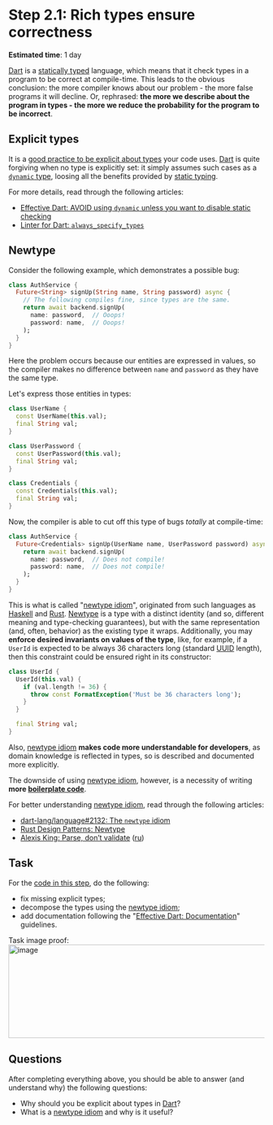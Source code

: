 Step 2.1: Rich types ensure correctness
=======================================

**Estimated time**: 1 day

[Dart] is a [statically typed][1] language, which means that it check types in a program to be correct at compile-time. This leads to the obvious conclusion: the more compiler knows about our problem - the more false programs it will decline. Or, rephrased: **the more we describe about the program in types - the more we reduce the probability for the program to be incorrect**.




## Explicit types

It is a [good practice to be explicit about types][12] your code uses. [Dart] is quite forgiving when no type is explicitly set: it simply assumes such cases as a [`dynamic` type][11], loosing all the benefits provided by [static typing][1].

For more details, read through the following articles:
- [Effective Dart: AVOID using `dynamic` unless you want to disable static checking][12]
- [Linter for Dart: `always_specify_types`][13]




## Newtype

Consider the following example, which demonstrates a possible bug:
```dart
class AuthService {
  Future<String> signUp(String name, String password) async {
    // The following compiles fine, since types are the same.
    return await backend.signUp(
      name: password,  // Ooops!
      password: name,  // Ooops!
    );
  }
}
```
Here the problem occurs because our entities are expressed in values, so the compiler makes no difference between `name` and `password` as they have the same type.

Let's express those entities in types:
```dart
class UserName {
  const UserName(this.val);
  final String val;
}

class UserPassword {
  const UserPassword(this.val);
  final String val;
}

class Credentials {
  const Credentials(this.val);
  final String val;
}
```

Now, the compiler is able to cut off this type of bugs _totally_ at compile-time:
```dart
class AuthService {
  Future<Credentials> signUp(UserName name, UserPassword password) async {
    return await backend.signUp(
      name: password,  // Does not compile!
      password: name,  // Does not compile!
    );
  }
}
```

This is what is called "[newtype idiom][21]", originated from such languages as [Haskell] and [Rust]. [Newtype][21] is a type with a distinct identity (and so, different meaning and type-checking guarantees), but with the same representation (and, often, behavior) as the existing type it wraps. Additionally, you may **enforce desired invariants on values of the type**, like, for example, if a `UserId` is expected to be always 36 characters long (standard [UUID] length), then this constraint could be ensured right in its constructor:
```dart
class UserId {
  UserId(this.val) {
    if (val.length != 36) {
      throw const FormatException('Must be 36 characters long');
    }
  }

  final String val;
}
```

Also, [newtype idiom][21] **makes code more understandable for developers**, as domain knowledge is reflected in types, so is described and documented more explicitly.

The downside of using [newtype idiom][21], however, is a necessity of writing **more [boilerplate code][25]**.

For better understanding [newtype idiom][21], read through the following articles:
- [dart-lang/language#2132: The `newtype` idiom][21]
- [Rust Design Patterns: Newtype][24]
- [Alexis King: Parse, don’t validate][22] ([ru][23])




## Task

For the [code in this step](task.dart), do the following:
- fix missing explicit types;
- decompose the types using the [newtype idiom][21];
- add documentation following the "[Effective Dart: Documentation]" guidelines.


Task image proof:
<img width="915" height="184" alt="image" src="https://github.com/user-attachments/assets/38d5594b-501a-4560-8351-a53004deeec2" />




## Questions

After completing everything above, you should be able to answer (and understand why) the following questions:
- Why should you be explicit about types in [Dart]?
- What is a [newtype idiom][21] and why is it useful?




[Dart]: https://dart.dev
[Effective Dart: Documentation]: https://dart.dev/guides/language/effective-dart/documentation
[Haskell]: https://www.haskell.org
[Rust]: https://www.rust-lang.org
[UUID]: https://en.wikipedia.org/wiki/Universally_unique_identifier

[1]: https://en.wikipedia.org/wiki/Type_system#STATIC
[11]: https://www.educative.io/answers/what-is-a-dynamic-type-in-dart
[12]: https://dart.dev/effective-dart/design#avoid-using-dynamic-unless-you-want-to-disable-static-checking
[13]: https://dart-lang.github.io/linter/lints/always_specify_types.html
[21]: https://github.com/dart-lang/language/issues/2132
[22]: https://lexi-lambda.github.io/blog/2019/11/05/parse-don-t-validate
[23]: https://habr.com/ru/post/498042
[24]: https://rust-unofficial.github.io/patterns/patterns/behavioural/newtype.html
[25]: https://en.wikipedia.org/wiki/Boilerplate_code
